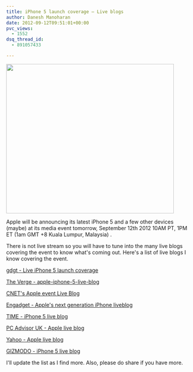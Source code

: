 ```yaml
---
title: iPhone 5 launch coverage – Live blogs
author: Danesh Manoharan
date: 2012-09-12T09:51:01+00:00
pvc_views:
  - 1552
dsq_thread_id:
  - 891057433

---
```

<a href="/posts/iphone-5-launch-coverage-live-blogs/apple-iphone-5-invite-12-sept-2012/" rel="attachment wp-att-3039"><img loading="lazy" class="alignnone size-medium wp-image-3039" title="apple-iphone-5-invite-12-sept-2012" src="/wp-content/uploads/2012/09/apple-iphone-5-invite-12-sept-2012-450x401.jpeg" alt="" width="450" height="401" srcset="/wp-content/uploads/2012/09/apple-iphone-5-invite-12-sept-2012-450x401.jpeg 450w, /wp-content/uploads/2012/09/apple-iphone-5-invite-12-sept-2012.jpeg 560w" sizes="(max-width: 450px) 100vw, 450px" /></a>

Apple will be announcing its latest iPhone 5 and a few other devices (maybe) at its media event tomorrow, September 12th 2012 10AM PT, 1PM ET (1am GMT +8 Kuala Lumpur, Malaysia) .

There is not live stream so you will have to tune into the many live blogs covering the event to know what's coming out. Here's a list of live blogs I know covering the event.

<a title="gdgt - Live iPhone 5 launch coverage" href="http://live.gdgt.com/live-iphone-5-launch-coverage/" target="_blank">gdgt - Live iPhone 5 launch coverage</a>

<a title="The Verge - apple-iphone-5-live-blog" href="http://live.theverge.com/apple-iphone-5-live-blog/" target="_blank">The Verge - apple-iphone-5-live-blog</a>

<a title="CNET's Apple event Live Blog" href="http://live.cnet.com/Event/CNETs_Apple_event_live_blog_Wednesday_September_12" target="_blank">CNET's Apple event Live Blog</a>

<a title="Engadget - Apple's next generation iPhone liveblog" href="http://www.engadget.com/2012/09/12/apple-iphone-5-liveblog/" target="_blank">Engadget - Apple's next generation iPhone liveblog</a>

<a title="TIME - iPhone 5 live blog" href="http://time.com/iphone5" target="_blank">TIME - iPhone 5 live blog</a>

<a title="PC Advisor UK - Apple live blog" href="http://www.pcadvisor.co.uk/news/mobile-phone/3380659/live-blog-apples-iphone-event/" target="_blank">PC Advisor UK - Apple live blog</a>

<a title="Yahoo - Apple live blog" href="http://news.yahoo.com/blogs/technology-blog/apple-iphone-5-live-blog-195206432.html" target="_blank">Yahoo - Apple live blog</a>

<a title="GIZMODO - iPhone 5 live blog" href="http://live.gizmodo.com/" target="_blank">GIZMODO - iPhone 5 live blog</a>

I'll update the list as I find more. Also, please do share if you have more.